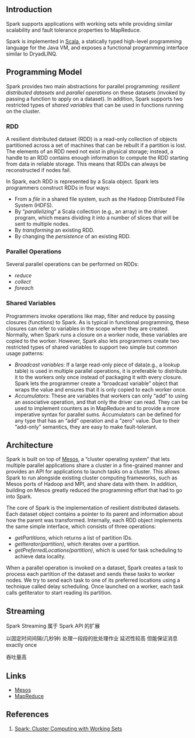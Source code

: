 ## Introduction

Spark supports applications with working sets while providing similar scalability and fault tolerance properties to MapReduce.

Spark is implemented in [Scala](), a statically typed high-level programming language for the Java VM, and exposes a functional programming interface similar to DryadLINQ.

## Programming Model

Spark provides two main abstractions for parallel programming: *resilient distributed datasets* and *parallel operations* on these datasets (invoked by passing a function to apply on a dataset).
In addition, Spark supports two restricted types of *shared variables* that can be used in functions running on the cluster.

### RDD

A resilient distributed dataset (RDD) is a read-only collection of objects partitioned across a set of machines that can be rebuilt if a partition is lost.
The elements of an RDD need not exist in physical storage; instead, a handle to an RDD contains enough information to compute the RDD starting from data in reliable storage.
This means that RDDs can always be reconstructed if nodes fail.

In Spark, each RDD is represented by a Scala object.
Spark lets programmers construct RDDs in four ways:

- From a *file* in a shared file system, such as the Hadoop Distributed File System (HDFS).
- By “*parallelizing*” a Scala collection (e.g., an array) in the driver program, which means dividing it into a number of slices that will be sent to multiple nodes.
- By *transforming* an existing RDD.
- By changing the *persistence* of an existing RDD.

### Parallel Operations

Several parallel operations can be performed on RDDs:

- *reduce*
- *collect*
- *foreach*

### Shared Variables

Programmers invoke operations like map, filter and reduce by passing closures (functions) to Spark.
As is typical in functional programming, these closures can refer to variables in the scope where they are created.
Normally, when Spark runs a closure on a worker node, these variables are copied to the worker.
However, Spark also lets programmers create two restricted types of shared variables to support two simple but common usage patterns:

- *Broadcast variables*:
  If a large read-only piece of data(e.g., a lookup table) is used in multiple parallel operations, it is preferable to distribute it to the workers only once instead of packaging it with every closure.
  Spark lets the programmer create a “broadcast variable” object that wraps the value and ensures that it is only copied to each worker once.
- *Accumulators*:
  These are variables that workers can only “add” to using an associative operation, and that only the driver can read.
  They can be used to implement counters as in MapReduce and to provide a more imperative syntax for parallel sums.
  Accumulators can be defined for any type that has an “add” operation and a “zero” value. Due to their “add-only” semantics, they are easy to make fault-tolerant.

## Architecture

Spark is built on top of [Mesos](/docs/CS/Distributed/Cluster_Scheduler.md?id=Mesos), a “cluster operating system” that lets multiple parallel applications share a cluster in a fine-grained manner and provides an API for applications to launch tasks on a cluster.
This allows Spark to run alongside existing cluster computing frameworks, such as Mesos ports of Hadoop and MPI, and share data with them.
In addition, building on Mesos greatly reduced the programming effort that had to go into Spark.

The core of Spark is the implementation of resilient distributed datasets.
Each
dataset object contains a pointer to its parent and information about how the parent was transformed.
Internally, each RDD object implements the same simple interface, which consists of three operations:

- *getPartitions*, which returns a list of partition IDs.
- *getIterator(partition)*, which iterates over a partition.
- *getPreferredLocations(partition)*, which is used for task scheduling to achieve data locality.

When a parallel operation is invoked on a dataset, Spark creates a task to process each partition of the dataset and sends these tasks to worker nodes.
We try to send each task to one of its preferred locations using a technique called delay scheduling.
Once launched on a worker, each task calls getIterator to start reading its partition.


## Streaming

Spark Streaming 属于 Spark API 的扩展

以固定时间间隔(几秒钟) 处理一段段的批处理作业 延迟性较高 但能保证消息 exactly once

吞吐量高




## Links

- [Mesos](/docs/CS/Distributed/Cluster_Scheduler.md?id=Mesos)
- [MapReduce](/docs/CS/Distributed/MapReduce.md)

## References

1. [Spark: Cluster Computing with Working Sets](https://people.csail.mit.edu/matei/papers/2010/hotcloud_spark.pdf)

